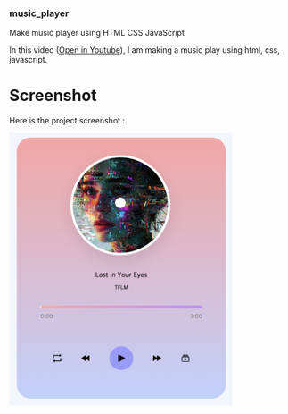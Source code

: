 ### music_player
Make music player using HTML CSS JavaScript

In this video ([Open in Youtube](https://www.youtube.com/watch?v=MOWEGEpHfMg)),  I am making a music play using html, css, javascript.

# Screenshot
Here is the project screenshot :

<img src="screenshot.png" alt="screenshot" width="400"/>
